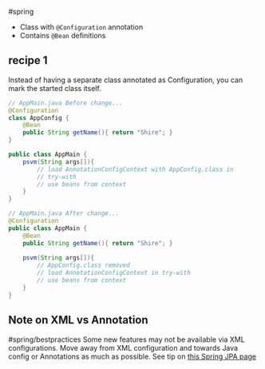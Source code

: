 #spring 

- Class with `@Configuration` annotation
- Contains `@Bean` definitions

## recipe 1
Instead of having a separate class annotated as Configuration, you can mark the started class itself.
```java
// AppMain.java Before change...
@Configuration
class AppConfig {
	@Bean
	public String getName(){ return "Shire"; }
}

public class AppMain {
	psvm(String args[]){
		// load AnnotationConfigContext with AppConfig.class in 
		// try-with
		// use beans from context
	}
}

// AppMain.java After change...
@Configuration
public class AppMain {
	@Bean
	public String getName(){ return "Shire"; }
	
	psvm(String args[]){
		// AppConfig.class removed
		// load AnnotationConfigContext in try-with
		// use beans from context
	}
}
```

## Note on XML vs Annotation
#spring/bestpractices Some new features may not be available via XML configurations. Move away from XML configuration and towards Java config or Annotations as much as possible.
See tip on [this Spring JPA page](https://docs.spring.io/spring-data/jpa/reference/repositories/create-instances.html#jpa.java-config)
